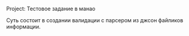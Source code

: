 Project: Тестовое задание в манао

Суть состоит в создании валидации с парсером из джсон файликов информации.

